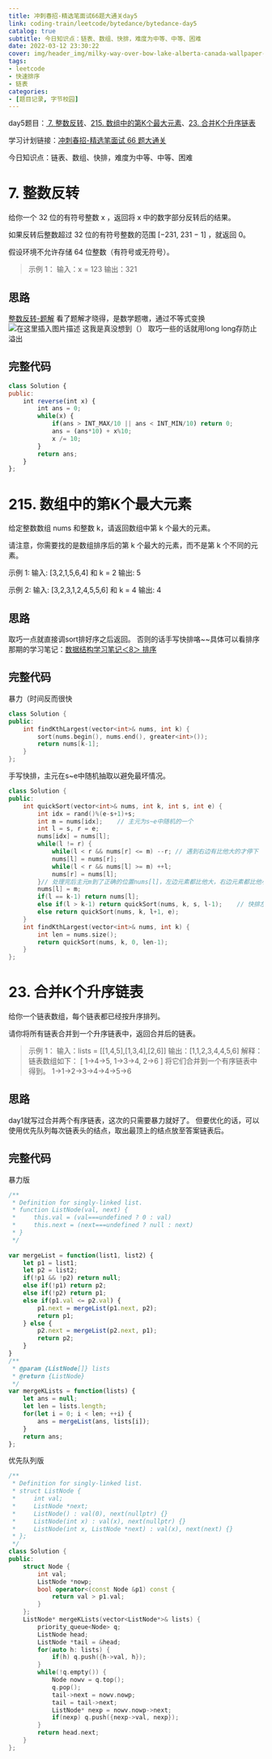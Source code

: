 ```yaml
---
title: 冲刺春招-精选笔面试66题大通关day5
link: coding-train/leetcode/bytedance/bytedance-day5
catalog: true
subtitle: 今日知识点：链表、数组、快排，难度为中等、中等、困难
date: 2022-03-12 23:30:22
cover: img/header_img/milky-way-over-bow-lake-alberta-canada-wallpaper-for-1920x1080-63-873.jpg
tags:
- leetcode
- 快速排序
- 链表
categories:
- [题目记录, 字节校园]
---
```

day5题目：[ 7. 整数反转](https://leetcode-cn.com/problems/reverse-integer/)、[215. 数组中的第K个最大元素](https://leetcode-cn.com/problems/kth-largest-element-in-an-array/)、[23. 合并K个升序链表](https://leetcode-cn.com/problems/merge-k-sorted-lists/)

学习计划链接：[冲刺春招-精选笔面试 66 题大通关](https://leetcode-cn.com/study-plan/bytedancecampus/?progress=dcmyjb3)

今日知识点：链表、数组、快排，难度为中等、中等、困难

<!-- more -->

# 7. 整数反转

给你一个 32 位的有符号整数 x ，返回将 x 中的数字部分反转后的结果。

如果反转后整数超过 32 位的有符号整数的范围 [−231,  231 − 1] ，就返回 0。

假设环境不允许存储 64 位整数（有符号或无符号）。

> 示例 1：
> 输入：x = 123
> 输出：321

## 思路

[整数反转-题解](https://leetcode-cn.com/problems/reverse-integer/solution/zheng-shu-fan-zhuan-by-leetcode-solution-bccn/)
看了题解才晓得，是数学题嗷，通过不等式变换
![在这里插入图片描述](https://img-blog.csdnimg.cn/ab6f52e151fa4b2981ff5a239430c580.png?x-oss-process=image/watermark,type_d3F5LXplbmhlaQ,shadow_50,text_Q1NETiBA5L2ZY29z,size_20,color_FFFFFF,t_70,g_se,x_16)
这我是真没想到（）
取巧一些的话就用long long存防止溢出

## 完整代码

```js
class Solution {
public:
    int reverse(int x) {
        int ans = 0;
        while(x) {
            if(ans > INT_MAX/10 || ans < INT_MIN/10) return 0;
            ans = (ans*10) + x%10;
            x /= 10;
        }
        return ans;
    }
};
```

# 215. 数组中的第K个最大元素

给定整数数组 nums 和整数 k，请返回数组中第 k 个最大的元素。

请注意，你需要找的是数组排序后的第 k 个最大的元素，而不是第 k 个不同的元素。

示例 1:
输入: [3,2,1,5,6,4] 和 k = 2
输出: 5



示例 2:
输入: [3,2,3,1,2,4,5,5,6] 和 k = 4
输出: 4

## 思路

取巧一点就直接调sort排好序之后返回。
否则的话手写快排咯~~具体可以看排序那期的学习笔记：[数据结构学习笔记＜8＞ 排序](https://blog.csdn.net/qq_45890533/article/details/108246044)

## 完整代码

暴力（时间反而很快

```cpp
class Solution {
public:
    int findKthLargest(vector<int>& nums, int k) {
        sort(nums.begin(), nums.end(), greater<int>());
        return nums[k-1];
    }
};
```

手写快排，主元在s~e中随机抽取以避免最坏情况。

```cpp
class Solution {
public:
    int quickSort(vector<int>& nums, int k, int s, int e) {
        int idx = rand()%(e-s+1)+s;
        int m = nums[idx];    // 主元为s~e中随机的一个
        int l = s, r = e;
        nums[idx] = nums[l];
        while(l != r) {
            while(l < r && nums[r] <= m) --r; // 遇到右边有比他大的才停下
            nums[l] = nums[r];
            while(l < r && nums[l] >= m) ++l;
            nums[r] = nums[l];
        }// 处理完后主元m到了正确的位置nums[l]，左边元素都比他大，右边元素都比他小
        nums[l] = m;
        if(l == k-1) return nums[l];
        else if(l > k-1) return quickSort(nums, k, s, l-1);    // 快排左边部分
        else return quickSort(nums, k, l+1, e);
    }
    int findKthLargest(vector<int>& nums, int k) {
        int len = nums.size();
        return quickSort(nums, k, 0, len-1);
    }
};
```

# 23. 合并K个升序链表

给你一个链表数组，每个链表都已经按升序排列。

请你将所有链表合并到一个升序链表中，返回合并后的链表。

> 示例 1：
> 输入：lists = [[1,4,5],[1,3,4],[2,6]]
> 输出：[1,1,2,3,4,4,5,6]
> 解释：链表数组如下：
> [
> 1->4->5,
> 1->3->4,
> 2->6
> ]
> 将它们合并到一个有序链表中得到。
> 1->1->2->3->4->4->5->6

## 思路

day1就写过合并两个有序链表，这次的只需要暴力就好了。
但要优化的话，可以使用优先队列每次链表头的结点，取出最顶上的结点放至答案链表后。

## 完整代码

暴力版

```js
/**
 * Definition for singly-linked list.
 * function ListNode(val, next) {
 *     this.val = (val===undefined ? 0 : val)
 *     this.next = (next===undefined ? null : next)
 * }
 */
 
var mergeList = function(list1, list2) {
    let p1 = list1;
    let p2 = list2;
    if(!p1 && !p2) return null;
    else if(!p1) return p2;
    else if(!p2) return p1;
    else if(p1.val <= p2.val) {
        p1.next = mergeList(p1.next, p2);
        return p1;
    } else {
        p2.next = mergeList(p2.next, p1);
        return p2;
    }
}
/**
 * @param {ListNode[]} lists
 * @return {ListNode}
 */
var mergeKLists = function(lists) {
    let ans = null;
    let len = lists.length;
    for(let i = 0; i < len; ++i) {
        ans = mergeList(ans, lists[i]);
    }
    return ans;
};
```

优先队列版

```cpp
/**
 * Definition for singly-linked list.
 * struct ListNode {
 *     int val;
 *     ListNode *next;
 *     ListNode() : val(0), next(nullptr) {}
 *     ListNode(int x) : val(x), next(nullptr) {}
 *     ListNode(int x, ListNode *next) : val(x), next(next) {}
 * };
 */
class Solution {
public:
    struct Node {
        int val;
        ListNode *nowp;
        bool operator<(const Node &p1) const {
            return val > p1.val;
        }
    };
    ListNode* mergeKLists(vector<ListNode*>& lists) {
        priority_queue<Node> q;
        ListNode head;
        ListNode *tail = &head;
        for(auto h: lists) {
            if(h) q.push({h->val, h});
        }
        while(!q.empty()) {
            Node nowv = q.top();
            q.pop();
            tail->next = nowv.nowp;
            tail = tail->next;
            ListNode* nexp = nowv.nowp->next;
            if(nexp) q.push({nexp->val, nexp});
        }
        return head.next;
    }
};
```

